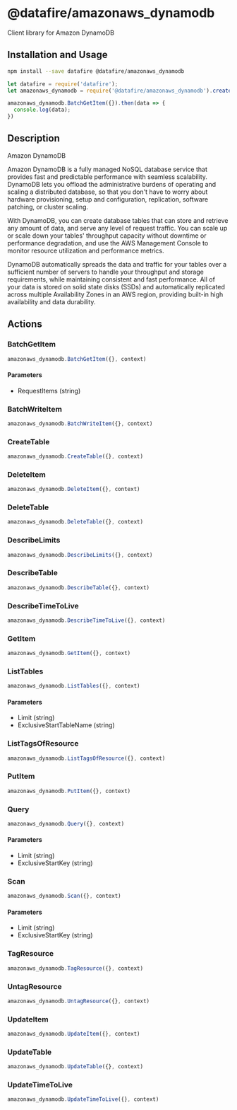 # @datafire/amazonaws_dynamodb

Client library for Amazon DynamoDB

## Installation and Usage
```bash
npm install --save datafire @datafire/amazonaws_dynamodb
```

```js
let datafire = require('datafire');
let amazonaws_dynamodb = require('@datafire/amazonaws_dynamodb').create();

amazonaws_dynamodb.BatchGetItem({}).then(data => {
  console.log(data);
})
```

## Description
<fullname>Amazon DynamoDB</fullname> <p>Amazon DynamoDB is a fully managed NoSQL database service that provides fast and predictable performance with seamless scalability. DynamoDB lets you offload the administrative burdens of operating and scaling a distributed database, so that you don't have to worry about hardware provisioning, setup and configuration, replication, software patching, or cluster scaling.</p> <p>With DynamoDB, you can create database tables that can store and retrieve any amount of data, and serve any level of request traffic. You can scale up or scale down your tables' throughput capacity without downtime or performance degradation, and use the AWS Management Console to monitor resource utilization and performance metrics.</p> <p>DynamoDB automatically spreads the data and traffic for your tables over a sufficient number of servers to handle your throughput and storage requirements, while maintaining consistent and fast performance. All of your data is stored on solid state disks (SSDs) and automatically replicated across multiple Availability Zones in an AWS region, providing built-in high availability and data durability. </p>

## Actions
### BatchGetItem



```js
amazonaws_dynamodb.BatchGetItem({}, context)
```

#### Parameters
* RequestItems (string)

### BatchWriteItem



```js
amazonaws_dynamodb.BatchWriteItem({}, context)
```


### CreateTable



```js
amazonaws_dynamodb.CreateTable({}, context)
```


### DeleteItem



```js
amazonaws_dynamodb.DeleteItem({}, context)
```


### DeleteTable



```js
amazonaws_dynamodb.DeleteTable({}, context)
```


### DescribeLimits



```js
amazonaws_dynamodb.DescribeLimits({}, context)
```


### DescribeTable



```js
amazonaws_dynamodb.DescribeTable({}, context)
```


### DescribeTimeToLive



```js
amazonaws_dynamodb.DescribeTimeToLive({}, context)
```


### GetItem



```js
amazonaws_dynamodb.GetItem({}, context)
```


### ListTables



```js
amazonaws_dynamodb.ListTables({}, context)
```

#### Parameters
* Limit (string)
* ExclusiveStartTableName (string)

### ListTagsOfResource



```js
amazonaws_dynamodb.ListTagsOfResource({}, context)
```


### PutItem



```js
amazonaws_dynamodb.PutItem({}, context)
```


### Query



```js
amazonaws_dynamodb.Query({}, context)
```

#### Parameters
* Limit (string)
* ExclusiveStartKey (string)

### Scan



```js
amazonaws_dynamodb.Scan({}, context)
```

#### Parameters
* Limit (string)
* ExclusiveStartKey (string)

### TagResource



```js
amazonaws_dynamodb.TagResource({}, context)
```


### UntagResource



```js
amazonaws_dynamodb.UntagResource({}, context)
```


### UpdateItem



```js
amazonaws_dynamodb.UpdateItem({}, context)
```


### UpdateTable



```js
amazonaws_dynamodb.UpdateTable({}, context)
```


### UpdateTimeToLive



```js
amazonaws_dynamodb.UpdateTimeToLive({}, context)
```


